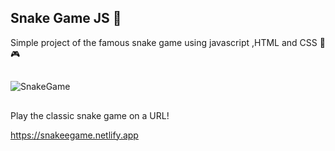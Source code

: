 <h2>Snake Game JS 🐍</h2>
Simple project of the famous snake game using javascript ,HTML and CSS 🐍🎮

##

![SnakeGame](https://user-images.githubusercontent.com/58111836/154523413-904b538b-e526-40ce-8037-769920b26410.gif)

##
Play the classic snake game on a URL!

<https://snakeegame.netlify.app>

